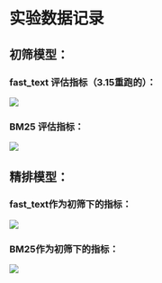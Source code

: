 # 实验数据记录

## 初筛模型：

### fast_text 评估指标（3.15重跑的）：

![](/Users/immortalci/Library/Application%20Support/marktext/images/2022-03-17-16-53-05-image.png)

### BM25 评估指标：

![](/Users/immortalci/Library/Application%20Support/marktext/images/2022-03-17-16-54-11-image.png)

## 精排模型：

### fast_text作为初筛下的指标：

![](/Users/immortalci/Library/Application%20Support/marktext/images/2022-03-17-16-56-02-image.png)

### BM25作为初筛下的指标：

![](/Users/immortalci/Library/Application%20Support/marktext/images/2022-03-17-16-56-34-image.png)
